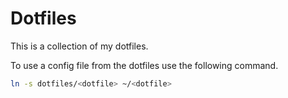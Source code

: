 # Dotfiles

This is a collection of my dotfiles.

To use a config file from the dotfiles use the following command.

```bash
ln -s dotfiles/<dotfile> ~/<dotfile>
```
